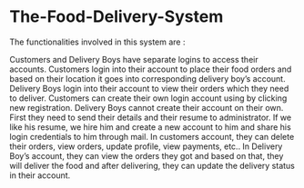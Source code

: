 # The-Food-Delivery-System
 
 The functionalities involved in this system are :

Customers and Delivery Boys have separate logins to access their accounts.
Customers login into their account to place their food orders and based on their location it goes into corresponding delivery boy’s account.
Delivery Boys login into their account to view their orders which they need to deliver.
Customers can create their own login account using by clicking new registration.
Delivery Boys cannot create their account on their own. First they need to send their details and their resume to administrator. If we like his resume, we hire him and create a new account to him and share his login credentials to him through mail.
In customers account, they can delete their orders, view orders, update profile, view payments, etc..
In Delivery Boy’s account, they can view the orders they got and based on that, they will deliver the food and after delivering, they can update the delivery status in their account.
